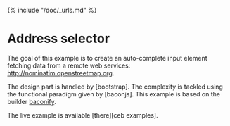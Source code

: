 {% include "/doc/_urls.md" %}
# Address selector

The goal of this example is to create an auto-complete input element
fetching data from a remote web services: http://nominatim.openstreetmap.org.

The design part is handled by [bootstrap].
The complexity is tackled using the functional paradigm given by [baconjs].
This example is based on the builder [baconify](../builders/baconify.md).

The live example is available [there][ceb examples].
